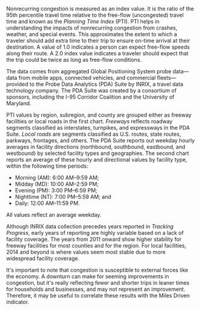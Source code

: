 Nonrecurring congestion is measured as an index value. It is the ratio of the 95th percentile travel time relative to the free-flow (uncongested) travel time and known as the _Planning Time Index_ (PTI). PTI helps in understanding the impacts of nonrecurring congestion from crashes, weather, and special events. This approximates the extent to which a traveler should add extra time to their trip to ensure on-time arrival at their destination. A value of 1.0 indicates a person can expect free-flow speeds along their route. A 2.0 index value indicates a traveler should expect that the trip could be twice as long as free-flow conditions.

The data comes from aggregated Global Positioning System probe data—data from mobile apps, connected vehicles, and commercial fleets—provided to the Probe Data Analytics (PDA) Suite by INRIX, a travel data technology company. The PDA Suite was created by a consortium of sponsors, including the I-95 Corridor Coalition and the University of Maryland.

PTI values by region, subregion, and county are grouped either as freeway facilities or local roads in the first chart. _Freeways_ reflects roadway segments classified as interstates, turnpikes, and expressways in the PDA Suite. _Local roads_ are segments classified as U.S. routes, state routes, parkways, frontages, and others. The PDA Suite reports out weekday hourly averages in facility directions (northbound, southbound, eastbound, and westbound) by selected facility types and geographies. The second chart reports an average of these hourly and directional values by facility type, within the following time periods:
* Morning (AM): 6:00 AM–9:59 AM;
* Midday (MD): 10:00 AM–2:59 PM;
* Evening (PM): 3:00 PM–6:59 PM;
* Nighttime (NT): 7:00 PM–5:59 AM; and
* Daily: 12:00 AM–11:59 PM.

All values reflect an average weekday.

Although INRIX data collection precedes years reported in _Tracking Progress_, early years of reporting are highly variable based on a lack of facility coverage. The years from 2011 onward show higher stability for freeway facilities for most counties and for the region. For local facilities, 2014 and beyond is where values seem most stable due to more widespread facility coverage.

It's important to note that congestion is susceptible to external forces like the economy. A downturn can make for seeming improvements in congestion, but it's really reflecting fewer and shorter trips in leaner times for households and businesses, and may not represent an improvement. Therefore, it may be useful to correlate these results with the Miles Driven indicator.